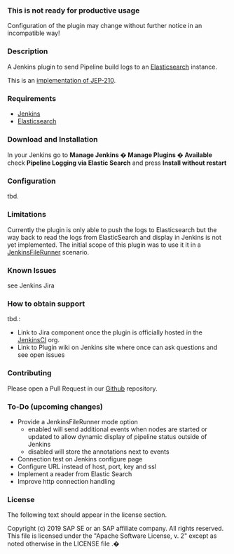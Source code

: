### This is not ready for productive usage

Configuration of the plugin may change without further notice in an incompatible way!

### Description

A Jenkins plugin to send Pipeline build logs to an [Elasticsearch](https://www.elastic.co/products/elasticsearch) instance.

This is an [implementation of JEP-210](https://github.com/jenkinsci/jep/blob/master/jep/210/README.adoc).


### Requirements

 - [Jenkins](https://jenkins.io/)
 - [Elasticsearch](https://www.elastic.co/products/elasticsearch)

### Download and Installation

In your Jenkins go to **Manage Jenkins � Manage Plugins � Available** check **Pipeline Logging via Elastic Search** and press **Install without restart**

### Configuration

tbd.

### Limitations

Currently the plugin is only able to push the logs to Elasticsearch but the way back to read the logs from ElasticSearch and display in Jenkins is not yet implemented.
The initial scope of this plugin was to use it it in a [JenkinsFileRunner](https://github.com/jenkinsci/jenkinsfile-runner) scenario.


### Known Issues

see Jenkins Jira

### How to obtain support

tbd.: 
 - Link to Jira component once the plugin is officially hosted in the [JenkinsCI](https://github.com/jenkinsci) org.
 - Link to Plugin wiki on Jenkins site where once can ask questions and see open issues


### Contributing

Please open a Pull Request in our [Github](https://github.com/jenkinsci/pipeline-elasticsearch-logs-plugin) repository.

### To-Do (upcoming changes)

- Provide a JenkinsFileRunner mode option 
  - enabled will send additional events when nodes are started or updated to allow dynamic display of pipeline status outside of Jenkins
  - disabled will store the annotations next to events
- Connection test on Jenkins configure page
- Configure URL instead of host, port, key and ssl
- Implement a reader from Elastic Search
- Improve http connection handling

### License

The following text should appear in the license section.  

Copyright (c) 2019 SAP SE or an SAP affiliate company. All rights reserved.
This file is licensed under the "Apache Software License, v. 2" except as noted otherwise in the LICENSE file .�

